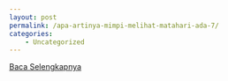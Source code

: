 ```yaml
---
layout: post
permalink: /apa-artinya-mimpi-melihat-matahari-ada-7/
categories:
    - Uncategorized
---
```


[Baca Selengkapnya](/03)
